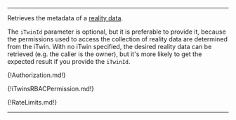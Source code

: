 ---

Retrieves the metadata of a [reality data](https://www.itwinjs.org/learning/glossary/#realitydata).

The `iTwinId` parameter is optional, but it is preferable to provide it, because the permissions used to access the collection of reality data are determined from the iTwin. With no iTwin specified, the desired reality data can be retrieved (e.g. the caller is the owner), but it's more likely to get the expected result if you provide the `iTwinId`.

{!Authorization.md!}

{!iTwinsRBACPermission.md!}

{!RateLimits.md!}

---